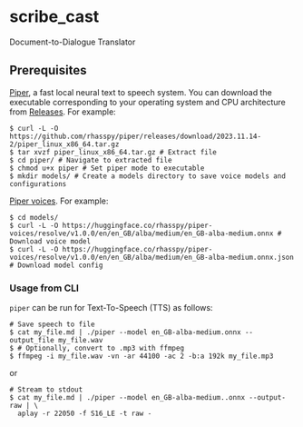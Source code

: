 # scribe_cast
Document-to-Dialogue Translator

## Prerequisites
[Piper](https://github.com/rhasspy/piper), a fast local neural text to speech system. You can download the executable corresponding to your operating system and CPU architecture from [Releases](https://github.com/rhasspy/piper/releases). For example:  
```console
$ curl -L -O https://github.com/rhasspy/piper/releases/download/2023.11.14-2/piper_linux_x86_64.tar.gz
$ tar xvzf piper_linux_x86_64.tar.gz # Extract file 
$ cd piper/ # Navigate to extracted file 
$ chmod u+x piper # Set piper mode to executable
$ mkdir models/ # Create a models directory to save voice models and configurations
```
[Piper voices](https://github.com/rhasspy/piper/blob/master/VOICES.md). For example:  
```console
$ cd models/
$ curl -L -O https://huggingface.co/rhasspy/piper-voices/resolve/v1.0.0/en/en_GB/alba/medium/en_GB-alba-medium.onnx # Download voice model 
$ curl -L -O https://huggingface.co/rhasspy/piper-voices/resolve/v1.0.0/en/en_GB/alba/medium/en_GB-alba-medium.onnx.json # Download model config 
```

### Usage from CLI
`piper` can be run for Text-To-Speech (TTS) as follows:  
```console
# Save speech to file
$ cat my_file.md | ./piper --model en_GB-alba-medium.onnx --output_file my_file.wav 
$ # Optionally, convert to .mp3 with ffmpeg
$ ffmpeg -i my_file.wav -vn -ar 44100 -ac 2 -b:a 192k my_file.mp3
```

or  

```console
# Stream to stdout
$ cat my_file.md | ./piper --model en_GB-alba-medium..onnx --output-raw | \
  aplay -r 22050 -f S16_LE -t raw - 
```

